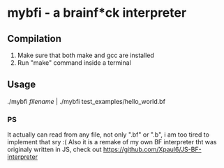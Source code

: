 # mybfi - a brainf\*ck interpreter

## Compilation
1. Make sure that both make and gcc are installed
2. Run "make" command inside a terminal

## Usage
./mybfi *filename*  |  ./mybfi test_examples/hello_world.bf

### PS
It actually can read from any file, not only ".bf" or ".b", i am too tired to implement that sry :( Also it is a remake of my own BF interpreter tht was originaly written in JS, check out https://github.com/Xpaul6/JS-BF-interpreter